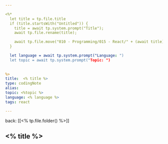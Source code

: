 ```yaml
---

<%*
  let title = tp.file.title
  if (title.startsWith("Untitled")) {
    title = await tp.system.prompt("Title");
    await tp.file.rename(title);

	await tp.file.move("010 - Programming/015 - React/" + (await title))
  } 

  let language = await tp.system.prompt("Language: ")
  let topic = await tp.system.prompt("Topic: ")
  
  
%>
title:  <% title %>
type: codingNote
alias:
topic: <%topic %> 
language: <% language %>
tags: react

---
```


back: [[<% tp.file.folder() %>]]



## <% title %>
